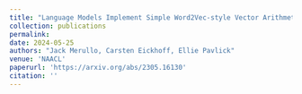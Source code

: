 ```yaml
---
title: "Language Models Implement Simple Word2Vec-style Vector Arithmetic"
collection: publications
permalink: 
date: 2024-05-25
authors: "Jack Merullo, Carsten Eickhoff, Ellie Pavlick"
venue: 'NAACL'
paperurl: 'https://arxiv.org/abs/2305.16130'
citation: ''
---
```

